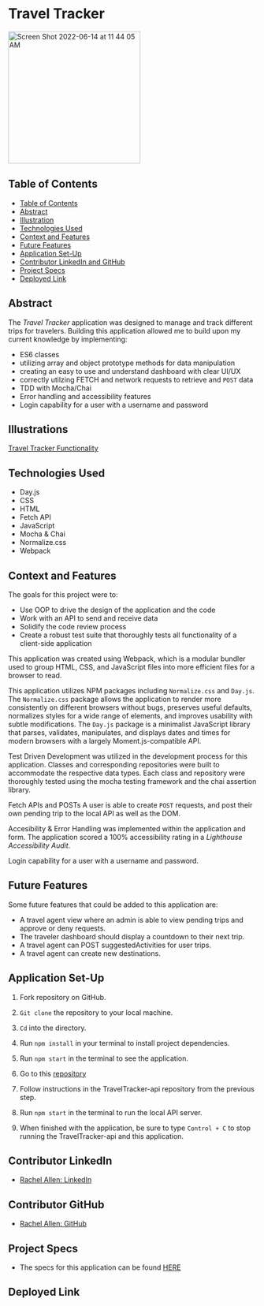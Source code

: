 # Travel Tracker
<img width="268" alt="Screen Shot 2022-06-14 at 11 44 05 AM" src="https://user-images.githubusercontent.com/98505112/173648081-42da2316-f2f7-41fa-8253-49105d20937a.png">


## Table of Contents

- [Table of Contents](#table-of-contents)
- [Abstract](#abstract)
- [Illustration](#illustration)
- [Technologies Used](#technologies-used)
- [Context and Features](#context-and-features)
- [Future Features](#future-features)
- [Application Set-Up](#application-set-up)
- [Contributor LinkedIn and GitHub](#contributor-linkedin-and-github)
- [Project Specs](#project-specs)
- [Deployed Link](#deplyed-link)

## Abstract

The _Travel Tracker_ application was designed to manage and track different trips for travelers. Building this application allowed me to build upon my current knowledge by implementing: 

  - ES6 classes
  - utilizing array and object prototype methods for data manipulation
  - creating an easy to use and understand dashboard with clear UI/UX
  - correctly utilzing FETCH and network requests to retrieve and `POST` data
  - TDD with Mocha/Chai
  - Error handling and accessibility features
  - Login capability for a user with a username and password

## Illustrations

[Travel Tracker Functionality]()

## Technologies Used

- Day.js
- CSS
- HTML
- Fetch API
- JavaScript
- Mocha & Chai
- Normalize.css
- Webpack

## Context and Features

The goals for this project were to:
  
   - Use OOP to drive the design of the application and the code
   - Work with an API to send and receive data
   - Solidify the code review process
   - Create a robust test suite that thoroughly tests all functionality of a client-side application

This application was created using Webpack, which is a modular bundler used to group HTML, CSS, and JavaScript files into more efficient files for a browser to read.

This application utilizes NPM packages including `Normalize.css` and `Day.js`. The `Normalize.css` package allows the application to render more consistently on different browsers without bugs, preserves useful defaults, normalizes styles for a wide range of elements, and improves usability with subtle modifications. The `Day.js` package is a minimalist JavaScript library that parses, validates, manipulates, and displays dates and times for modern browsers with a largely Moment.js-compatible API.

Test Driven Development was utilized in the development process for this application. Classes and corresponding repositories were built to accommodate the respective data types. Each class and repository were thoroughly tested using the mocha testing framework and the chai assertion library. 

Fetch APIs and POSTs A user is able to create `POST` requests, and post their own pending trip to the local API as well as the DOM.  

Accesibility & Error Handling was implemented within the application and form. The application scored a 100% accessibility rating in a _Lighthouse Accessibility Audit_.

Login capability for a user with a username and password.

## Future Features

Some future features that could be added to this application are:

- A travel agent view where an admin is able to view pending trips and approve or deny requests.
- The traveler dashboard should display a countdown to their next trip. 
- A travel agent can POST suggestedActivities for user trips.
- A travel agent can create new destinations.

## Application Set-Up

1. Fork repository on GitHub.

2. `Git clone` the repository to your local machine.

3. `Cd` into the directory.

4. Run `npm install` in your terminal to install project dependencies.

5. Run `npm start` in the terminal to see the application.

6. Go to this [repository](https://github.com/turingschool-examples/travel-tracker-api)  

7. Follow instructions in the TravelTracker-api repository from the previous step. 

8. Run `npm start` in the terminal to run the local API server.

9. When finished with the application, be sure to type `Control + C` to stop running the TravelTracker-api and this application. 

## Contributor LinkedIn

- [Rachel Allen: LinkedIn](https://www.linkedin.com/in/rachel-lynn-allen/)  
 
## Contributor GitHub

- [Rachel Allen: GitHub](https://github.com/Rallen13) 

## Project Specs

- The specs for this application can be found 
[HERE](https://frontend.turing.edu/projects/travel-tracker.html) 

## Deployed Link

